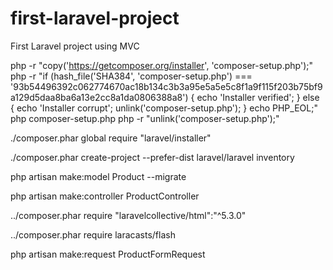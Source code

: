 # first-laravel-project
First Laravel project using MVC

php -r "copy('https://getcomposer.org/installer', 'composer-setup.php');"
php -r "if (hash_file('SHA384', 'composer-setup.php') === '93b54496392c062774670ac18b134c3b3a95e5a5e5c8f1a9f115f203b75bf9a129d5daa8ba6a13e2cc8a1da0806388a8') { echo 'Installer verified'; } else { echo 'Installer corrupt'; unlink('composer-setup.php'); } echo PHP_EOL;"
php composer-setup.php
php -r "unlink('composer-setup.php');"

./composer.phar global require "laravel/installer"

./composer.phar create-project --prefer-dist laravel/laravel inventory

php artisan make:model Product --migrate

php artisan make:controller ProductController

../composer.phar require "laravelcollective/html":"^5.3.0"

../composer.phar require laracasts/flash

php artisan make:request ProductFormRequest
